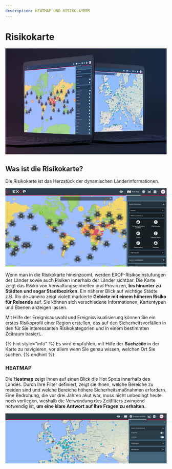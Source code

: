 ```yaml
---
description: HEATMAP UND RISIKOLAYERS
---
```


# Risikokarte

![Verwenden Sie keine alten Karten, um eine neue Welt zu entdecken](../.gitbook/assets/heatmapscreen.png)

## Was ist die Risikokarte?

Die Risikokarte ist das Herzstück der dynamischen Länderinformationen.

![Ansicht der Risikokarte](../.gitbook/assets/riskmap.jpg)

Wenn man in die Risikokarte hineinzoomt, werden EXOP-Risikoeinstufungen der Länder sowie auch Risiken innerhalb der Länder sichtbar. Die Karte zeigt das Risiko von Verwaltungseinheiten und Provinzen, **bis hinunter zu Städten und sogar Stadtbezirken**. Ein näherer Blick auf wichtige Städte z.B. Rio de Janeiro zeigt violett markierte **Gebiete mit einem höheren Risiko für Reisende** auf. Sie können sich verschiedene Informationen, Kartentypen und Ebenen anzeigen lassen. 

Mit Hilfe der Ereignisauswahl und Ereignisvisualisierung können Sie ein erstes Risikoprofil einer Region erstellen, das auf den Sicherheitsvorfällen in den für Sie interessanten Risikokategorien und in einem bestimmten Zeitraum basiert.. 

{% hint style="info" %}
Es wird empfohlen, mit Hilfe der **Suchzeile** in der Karte zu navigieren, vor allem wenn Sie genau wissen, welchen Ort Sie suchen.
{% endhint %}

### HEATMAP

Die **Heatmap** zeigt Ihnen auf einen Blick die Hot Spots innerhalb des Landes. Durch Ihre Filter definiert, zeigt sie Ihnen, welche Bereiche zu meiden sind und welche Bereiche höhere Sicherheitsmaßnahmen erfordern. Eine Bedrohung, die vor drei Jahren akut war, muss nicht unbedingt heute noch vorliegen, weshalb die Verwendung des Zeitfilters zwingend notwendig ist, **um eine klare Antwort auf Ihre Fragen zu erhalten.**

![Heatmap der Vorf&#xE4;lle](../.gitbook/assets/heatmap.jpg)

